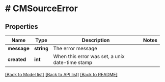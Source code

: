 # # CMSourceError

## Properties

Name | Type | Description | Notes
------------ | ------------- | ------------- | -------------
**message** | **string** | The error message |
**created** | **int** | When this error was set, a unix date-time stamp |

[[Back to Model list]](../../README.md#models) [[Back to API list]](../../README.md#endpoints) [[Back to README]](../../README.md)
